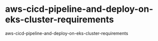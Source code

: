 # aws-cicd-pipeline-and-deploy-on-eks-cluster-requirements
aws-cicd-pipeline-and-deploy-on-eks-cluster-requirements
